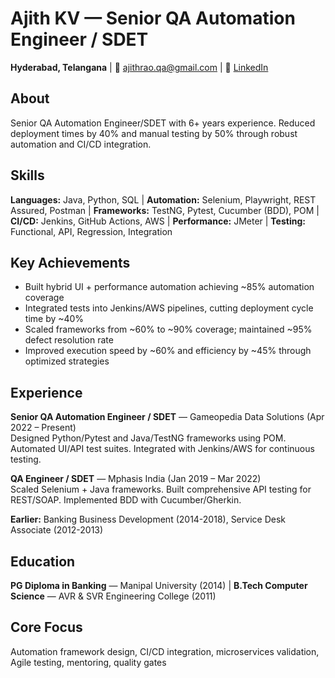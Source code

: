 # Ajith KV — Senior QA Automation Engineer / SDET
**Hyderabad, Telangana** | 📧 ajithrao.qa@gmail.com | 🔗 [LinkedIn](https://www.linkedin.com/in/ajithprao/)

## About
Senior QA Automation Engineer/SDET with 6+ years experience. Reduced deployment times by 40% and manual testing by 50% through robust automation and CI/CD integration.

## Skills
**Languages:** Java, Python, SQL | **Automation:** Selenium, Playwright, REST Assured, Postman | **Frameworks:** TestNG, Pytest, Cucumber (BDD), POM | **CI/CD:** Jenkins, GitHub Actions, AWS | **Performance:** JMeter | **Testing:** Functional, API, Regression, Integration

## Key Achievements
- Built hybrid UI + performance automation achieving ~85% automation coverage
- Integrated tests into Jenkins/AWS pipelines, cutting deployment cycle time by ~40%
- Scaled frameworks from ~60% to ~90% coverage; maintained ~95% defect resolution rate
- Improved execution speed by ~60% and efficiency by ~45% through optimized strategies

## Experience
**Senior QA Automation Engineer / SDET** — Gameopedia Data Solutions (Apr 2022 – Present)  
Designed Python/Pytest and Java/TestNG frameworks using POM. Automated UI/API test suites. Integrated with Jenkins/AWS for continuous testing.

**QA Engineer / SDET** — Mphasis India (Jan 2019 – Mar 2022)  
Scaled Selenium + Java frameworks. Built comprehensive API testing for REST/SOAP. Implemented BDD with Cucumber/Gherkin.

**Earlier:** Banking Business Development (2014-2018), Service Desk Associate (2012-2013)

## Education
**PG Diploma in Banking** — Manipal University (2014) | **B.Tech Computer Science** — AVR & SVR Engineering College (2011)

## Core Focus
Automation framework design, CI/CD integration, microservices validation, Agile testing, mentoring, quality gates
